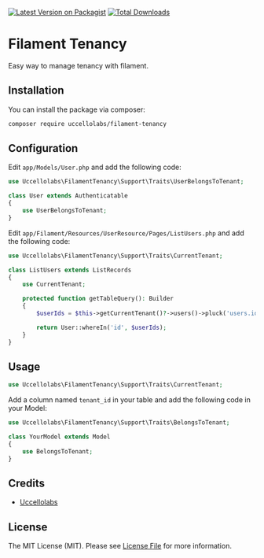 [![Latest Version on Packagist](https://img.shields.io/packagist/v/uccellolabs/filament-tenancy.svg?style=flat-square)](https://packagist.org/packages/uccellolabs/filament-tenancy)
[![Total Downloads](https://img.shields.io/packagist/dt/uccellolabs/filament-tenancy.svg?style=flat-square)](https://packagist.org/packages/uccellolabs/filament-tenancy)

# Filament Tenancy

Easy way to manage tenancy with filament.

## Installation

You can install the package via composer:

```bash
composer require uccellolabs/filament-tenancy
```

## Configuration

Edit `app/Models/User.php` and add the following code:

```php
use Uccellolabs\FilamentTenancy\Support\Traits\UserBelongsToTenant;

class User extends Authenticatable
{
    use UserBelongsToTenant;
}
```

Edit `app/Filament/Resources/UserResource/Pages/ListUsers.php` and add the following code:

```php
use Uccellolabs\FilamentTenancy\Support\Traits\CurrentTenant;

class ListUsers extends ListRecords
{
    use CurrentTenant;

    protected function getTableQuery(): Builder
    {
        $userIds = $this->getCurrentTenant()?->users()->pluck('users.id') ?? [];

        return User::whereIn('id', $userIds);
    }
}
```

## Usage

```php
use Uccellolabs\FilamentTenancy\Support\Traits\CurrentTenant;

```

Add a column named `tenant_id` in your table and add the following code in your Model:

```php
use Uccellolabs\FilamentTenancy\Support\Traits\BelongsToTenant;

class YourModel extends Model
{
    use BelongsToTenant;
}
```

## Credits

-   [Uccellolabs](https://github.com/uccellolabs)

## License

The MIT License (MIT). Please see [License File](LICENSE.md) for more information.
